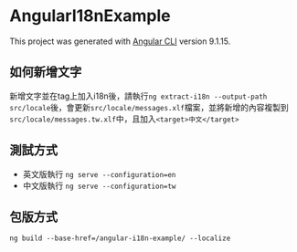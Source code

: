 # AngularI18nExample

This project was generated with [Angular CLI](https://github.com/angular/angular-cli) version 9.1.15.

## 如何新增文字
新增文字並在tag上加入i18n後，請執行`ng extract-i18n --output-path src/locale`後，會更新`src/locale/messages.xlf`檔案，並將新增的內容複製到`src/locale/messages.tw.xlf`中，且加入`<target>中文</target>`

## 測試方式

* 英文版執行 `ng serve --configuration=en `
* 中文版執行 `ng serve --configuration=tw `

## 包版方式

`ng build --base-href=/angular-i18n-example/ --localize`
